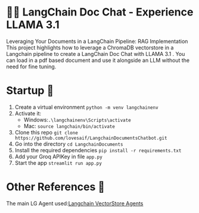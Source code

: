 # 🦜🔗 LangChain Doc Chat - Experience LLAMA 3.1

Leveraging Your Documents in a LangChain Pipeline: RAG Implementation
This project highlights how to leverage a ChromaDB vectorstore in a Langchain pipeline to create a LangChain Doc Chat with LLAMA 3.1 . You can load in a pdf based document and use it alongside an LLM without the need for fine tuning. 


# Startup 🚀
1. Create a virtual environment `python -m venv langchainenv`
2. Activate it: 
   - Windows:`.\langchainenv\Scripts\activate`
   - Mac: `source langchain/bin/activate`
3. Clone this repo `git clone https://github.com/lovesaif/LangchainDocumentsChatbot.git`
4. Go into the directory `cd LangchainDocuments`
5. Install the required dependencies `pip install -r requirements.txt`
6. Add your Groq APIKey in file `app.py`
7. Start the app `streamlit run app.py`  

# Other References 🔗
<p>The main LG Agent used:<a href="https://python.langchain.com/docs/introduction/">Langchain VectorStore Agents
</a></p>
